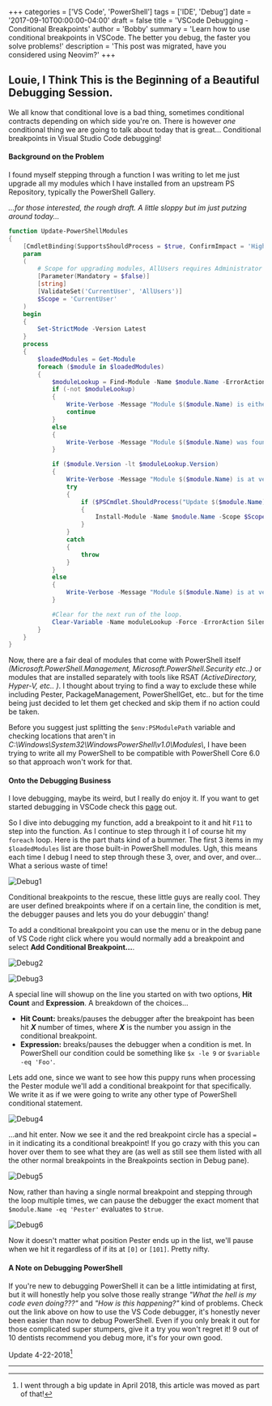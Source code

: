+++
categories = ['VS Code', 'PowerShell']
tags = ['IDE', 'Debug']
date = '2017-09-10T00:00:00-04:00'
draft = false
title = 'VSCode Debugging - Conditional Breakpoints'
author = 'Bobby'
summary = 'Learn how to use conditional breakpoints in VSCode.  The better you debug, the faster you solve problems!'
description = 'This post was migrated, have you considered using Neovim?'
+++

## Louie, I Think This is the Beginning of a Beautiful Debugging Session.

We all know that conditional love is a bad thing, sometimes conditional contracts depending on which side you're on.  There is however *one* conditional thing we are going to talk about today that is great...  Conditional breakpoints in Visual Studio Code debugging!

#### Background on the Problem

I found myself stepping through a function I was writing to let me just upgrade all my modules which I have installed from an upstream PS Repository, typically the PowerShell Gallery.

*...for those interested, the rough draft.  A little sloppy but im just putzing around today...*

```powershell
function Update-PowerShellModules
{
    [CmdletBinding(SupportsShouldProcess = $true, ConfirmImpact = 'High')]
    param
    (
        # Scope for upgrading modules, AllUsers requires Administrator rights.
        [Parameter(Mandatory = $false)]
        [string]
        [ValidateSet('CurrentUser', 'AllUsers')]
        $Scope = 'CurrentUser'
    )
    begin
    {
        Set-StrictMode -Version Latest
    }
    process
    {
        $loadedModules = Get-Module
        foreach ($module in $loadedModules)
        {
            $moduleLookup = Find-Module -Name $module.Name -ErrorAction SilentlyContinue
            if (-not $moduleLookup)
            {
                Write-Verbose -Message "Module $($module.Name) is either an embedded PowerShell module or has no upstream repository."
                continue
            }
            else
            {
                Write-Verbose -Message "Module $($module.Name) was found in PSRepository, $($moduleLookup.Repository)."
            }

            if ($module.Version -lt $moduleLookup.Version)
            {
                Write-Verbose -Message "Module $($module.Name) is at version $($module.Version), version $($moduleLookup.Version) is available."
                try
                {
                    if ($PSCmdlet.ShouldProcess("Update $($module.Name) to $($moduleLookup.Version)?"))
                    {
                        Install-Module -Name $module.Name -Scope $Scope -Force
                    }
                }
                catch
                {
                    throw
                }
            }
            else
            {
                Write-Verbose -Message "Module $($module.Name) is at version $($module.Version), which is up to date."
            }

            #Clear for the next run of the loop.
            Clear-Variable -Name moduleLookup -Force -ErrorAction SilentlyContinue -WhatIf:$false
        }
    }
}
```

Now, there are a fair deal of modules that come with PowerShell itself *(Microsoft.PowerShell.Management, Microsoft.PowerShell.Security etc..)* or modules that are installed separately with tools like RSAT *(ActiveDirectory, Hyper-V, etc.. )*.  I thought about trying to find a way to exclude these while including Pester, PackageManagement, PowerShellGet, etc.. but for the time being just decided to let them get checked and skip them if no action could be taken.

Before you suggest just splitting the `$env:PSModulePath` variable and checking locations that aren't in *C:\Windows\System32\WindowsPowerShell\v1.0\Modules\\*, I have been trying to write all my PowerShell to be compatible with PowerShell Core 6.0 so that approach won't work for that.

#### Onto the Debugging Business

I love debugging, maybe its weird, but I really do enjoy it.  If you want to get started debugging in VSCode check this [page](https://code.visualstudio.com/docs/editor/debugging) out.

So I dive into debugging my function, add a breakpoint to it and hit `F11` to step into the function.  As I continue to step through it I of course hit my `foreach` loop.  Here is the part thats kind of a bummer.  The first 3 items in my `$loadedModules` list are those built-in PowerShell modules.  Ugh, this means each time I debug I need to step through these 3, over, and over, and over...  What a serious waste of time!

![Debug1](/posts/vscode-debug-breakpoint/Debug1.PNG)

Conditional breakpoints to the rescue, these little guys are really cool.  They are user defined breakpoints where if on a certain line, the condition is met, the debugger pauses and lets you do your debuggin' thang!

To add a conditional breakpoint you can use the menu or in the debug pane of VS Code right click where you would normally add a breakpoint and select **Add Conditional Breakpoint...**.

![Debug2](/posts/vscode-debug-breakpoint/Debug2.PNG)

![Debug3](/posts/vscode-debug-breakpoint/Debug3.PNG)

A special line will showup on the line you started on with two options, **Hit Count** and **Expression**.  A breakdown of the choices...

- **Hit Count:** breaks/pauses the debugger after the breakpoint has been hit ***X*** number of times, where ***X*** is the number you assign in the conditional breakpoint.
- **Expression:** breaks/pauses the debugger when a condition is met.  In PowerShell our condition could be something like `$x -le 9` or `$variable -eq 'Foo'`.

Lets add one, since we want to see how this puppy runs when processing the Pester module we'll add a conditional breakpoint for that specifically.  We write it as if we were going to write any other type of PowerShell conditional statement.

![Debug4](/posts/vscode-debug-breakpoint/Debug4.PNG)

...and hit enter.  Now we see it and the red breakpoint circle has a special `=` in it indicating its a conditional breakpoint!  If you go crazy with this you can hover over them to see what they are (as well as still see them listed with all the other normal breakpoints in the Breakpoints section in Debug pane).

![Debug5](/posts/vscode-debug-breakpoint/Debug5.PNG)

Now, rather than having a single normal breakpoint and stepping through the loop multiple times, we can pause the debugger the exact moment that `$module.Name -eq 'Pester'` evaluates to `$true`.

![Debug6](/posts/vscode-debug-breakpoint/Debug6.PNG)

Now it doesn't matter what position Pester ends up in the list, we'll pause when we hit it regardless of if its at `[0]` or `[101]`.  Pretty nifty.

#### A Note on Debugging PowerShell

If you're new to debugging PowerShell it can be a little intimidating at first, but it will honestly help you solve those really strange *"What the hell is my code even doing???"* and *"How is this happening?"* kind of problems.  Check out the link above on how to use the VS Code debugger, it's honestly never been easier than now to debug PowerShell.  Even if you only break it out for those complicated super stumpers, give it a try you won't regret it!  9 out of 10 dentists recommend you debug more, it's for your own good.

Update 4-22-2018[^1]

---

[^1]:
    I went through a big update in April 2018, this article was moved as part of that!

